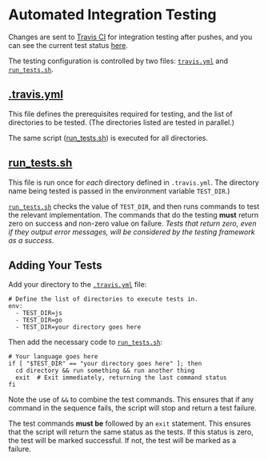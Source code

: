 # Automated Integration Testing
Changes are sent to [Travis CI](https://travis-ci.org)
for integration testing after pushes, and you can see the current test status
[here](https://travis-ci.org/google/open-location-code).

The testing configuration is controlled by two files:
[`travis.yml`](.travis.yml) and [`run_tests.sh`](run_tests.sh).

## [.travis.yml](.travis.yml)
This file defines the prerequisites required for testing, and the list of
directories to be tested. (The directories listed are tested in parallel.)

The same script ([run_tests.sh](run_tests.sh)) is executed for all directories.

## [run_tests.sh](run_tests.sh)
This file is run once for _each_ directory defined in
`.travis.yml`. The directory name being tested is passed in the environment
variable `TEST_DIR`.)

[`run_tests.sh`](run_tests.sh) checks the value of `TEST_DIR`, and then runs
commands to test the relevant implementation. The commands that do the testing
**must** return zero on success and non-zero value on failure. _Tests that
return zero, even if they output error messages, will be considered by the
testing framework as a success_.

## Adding Your Tests
Add your directory to the [`.travis.yml`](.travis.yml) file:
```
# Define the list of directories to execute tests in.
env:
  - TEST_DIR=js
  - TEST_DIR=go
  - TEST_DIR=your directory goes here
```

Then add the necessary code to [`run_tests.sh`](run_tests.sh):
```
# Your language goes here
if [ "$TEST_DIR" == "your directory goes here" ]; then
  cd directory && run something && run another thing
  exit  # Exit immediately, returning the last command status
fi
```
Note the use of `&&` to combine the test commands. This ensures that if any
command in the sequence fails, the script will stop and return a test failure.

The test commands **must be** followed by an `exit` statement. This ensures that
the script will return the same status as the tests. If this status is zero,
the test will be marked successful. If not, the test will be marked as a
failure.

